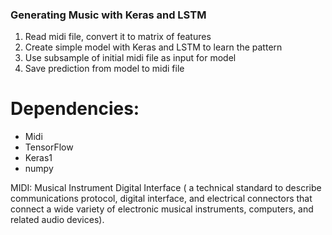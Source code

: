 ### Generating Music with Keras and LSTM

1. Read midi file, convert it to matrix of features
2. Create simple model with Keras and LSTM to learn the pattern
3. Use subsample of initial midi file as input for model
4. Save prediction from model to midi file

# Dependencies:
- Midi
- TensorFlow
- Keras1
- numpy

MIDI: Musical Instrument Digital Interface ( a technical standard to describe  communications protocol, digital interface, and electrical connectors that connect a wide variety of electronic musical instruments, computers, and related audio devices).
